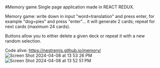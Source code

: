  #Memory game
Single page application made in REACT REDUX.

Memory game: write down in input "word=translation" and press enter, for example "dog=pies" and press "enter"... it will generate 2 cards; repeat for next cards (maximum 24 cards). 

Buttons allow you to either delete a given deck or repeat it with a new random selection. 

Code alive: https://nestremis.github.io/memory/
![Screen Shot 2024-04-08 at 13 53 26 PM](https://github.com/Nestremis/memory/assets/76690775/00984f63-ca34-4cc4-98b1-37c3d941b615)
![Screen Shot 2024-04-08 at 13 52 51 PM](https://github.com/Nestremis/memory/assets/76690775/99c3749d-0605-42c9-a277-978e872711ee)
